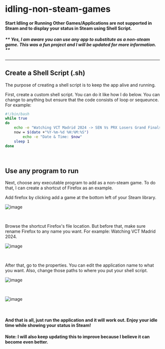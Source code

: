 # idling-non-steam-games

#### Start Idling or Running Other Games/Applications are not supported in Steam and to display your status in Steam using Shell Script.
##### ** Yes, I am aware you can use any app to substitute as a non-steam game. This was a fun project and I will be updated for more information. **

<hr>

## Create a Shell Script (.sh)
The purpose of creating a shell script is to keep the app alive and running.

First, create a custom shell script. You can do it like how I do below. You can change to anything but ensure that the code consists of loop or sequeunce.
For example: 

```Bash
#!/bin/bash
while true
do
	echo -e "Watching VCT Madrid 2024 -> SEN Vs PRX Losers Grand Finals!"
	now = $(date +"%Y-%m-%d %H:%M:%S")
    	echo -e "Date & Time: $now"
	sleep 1
done
```
<br />

## Use any program to run
Next, choose any executable program to add as a non-steam game. To do that, I can create a shortcut of Firefox as an example.  

Add firefox by clicking add a game at the bottom left of your Steam library.    

![image](https://github.com/TheDaniel3131/idling-non-steam-games/assets/71692327/be7981b7-1b9a-4bcc-8d47-10e358a01bb1)

<br />

Browse the shortcut Firefox's file location. But before that, make sure rename Firefox to any name you want. For example: Watching VCT Madrid 2024.

![image](https://github.com/TheDaniel3131/idling-non-steam-games/assets/71692327/e7a304b2-eb0d-4552-abc8-49b3b47adaec)

<br />

After that, go to the properties. You can edit the application name to what you want. Also, change those paths to where you put your shell script.

![image](https://github.com/TheDaniel3131/idling-non-steam-games/assets/71692327/ea0e9d38-e29a-47c7-b527-863b76c2ef91)

<br />

![image](https://github.com/TheDaniel3131/idling-non-steam-games/assets/71692327/d9dea566-06b6-4527-8721-e67a80099a51)

<br />


#### And that is all, just run the application and it will work out. Enjoy your idle time while showing your status in Steam!

#### Note: I will also keep updating this to improve because I believe it can become even better.


<br />

